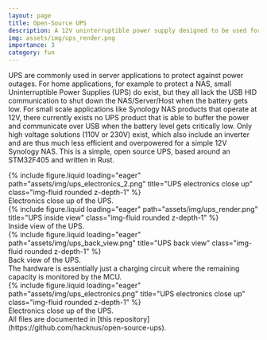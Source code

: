 ```yaml
---
layout: page
title: Open-Source UPS
description: A 12V uninterruptible power supply designed to be used for usage in home applications with NAS devices.
img: assets/img/ups_render.png
importance: 3
category: fun
---
```


UPS are commonly used in server applications to protect against power outages. For home applications, for example to protect a NAS, small Uninterruptible Power Supplies (UPS) do exist, but they all lack the USB HID communication to shut down the NAS/Server/Host when the battery gets low.
For small scale applications like Synology NAS products that operate at 12V, there currently exists no UPS product that is able to buffer the power and communicate over USB when the battery level gets critically low.
Only high voltage solutions (110V or 230V) exist, which also include an inverter and are thus much less efficient and overpowered for a simple 12V Synology NAS.
This is a simple, open source UPS, based around an STM32F405 and written in Rust.
<div class="row">
    <div class="col-sm mt-3 mt-md-0">
        {% include figure.liquid loading="eager" path="assets/img/ups_electronics_2.png" title="UPS electronics close up" class="img-fluid rounded z-depth-1" %}
    </div>
</div>
<div class="caption">
    Electronics close up of the UPS.
</div>
<div class="row">
    <div class="col-sm mt-3 mt-md-0">
        {% include figure.liquid loading="eager" path="assets/img/ups_render.png" title="UPS inside view" class="img-fluid rounded z-depth-1" %}
    </div>
</div>
<div class="caption">
    Inside view of the UPS.
</div>

<div class="row">
    <div class="col-sm mt-3 mt-md-0">
        {% include figure.liquid loading="eager" path="assets/img/ups_back_view.png" title="UPS back view" class="img-fluid rounded z-depth-1" %}
    </div>
</div>
<div class="caption">
    Back view of the UPS.
</div>
The hardware is essentially just a charging circuit where the remaining capacity is monitored by the MCU.

<div class="row">
    <div class="col-sm mt-3 mt-md-0">
        {% include figure.liquid loading="eager" path="assets/img/ups_electronics.png" title="UPS electronics close up" class="img-fluid rounded z-depth-1" %}
    </div>
</div>
<div class="caption">
    Electronics close up of the UPS.
</div>
All files are documented in [this repository](https://github.com/hacknus/open-source-ups).